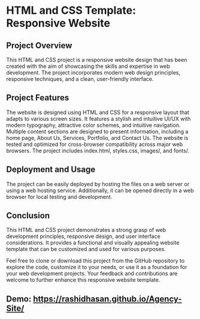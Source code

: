 # HTML and CSS Template: Responsive Website

## Project Overview

This HTML and CSS project is a responsive website design that has been created with the aim of showcasing the skills and expertise in web development. The project incorporates modern web design principles, responsive techniques, and a clean, user-friendly interface.
## Project Features

The website is designed using HTML and CSS for a responsive layout that adapts to various screen sizes. 
It features a stylish and intuitive UI/UX with modern typography, attractive color schemes, and intuitive navigation. Multiple content sections are designed to present information, including a home page, About Us, Services, Portfolio, and Contact Us. 
The website is tested and optimized for cross-browser compatibility across major web browsers. 
The project includes index.html, styles.css, images/, and fonts/.

## Deployment and Usage

The project can be easily deployed by hosting the files on a web server or using a web hosting service. Additionally, it can be opened directly in a web browser for local testing and development.

## Conclusion

This HTML and CSS project demonstrates a strong grasp of web development principles, responsive design, and user interface considerations. It provides a functional and visually appealing website template that can be customized and used for various purposes.

Feel free to clone or download this project from the GitHub repository to explore the code, customize it to your needs, or use it as a foundation for your web development projects. Your feedback and contributions are welcome to further enhance this responsive website template.

## Demo: https://rashidhasan.github.io/Agency-Site/
